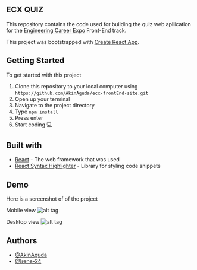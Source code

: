 ## ECX QUIZ
This repository contains the code used for building the quiz web apllication for the [Engineering Career Expo](https://ecx.website/) Front-End track.

This project was bootstrapped with [Create React App](https://github.com/facebook/create-react-app).

## Getting Started
To get started with this project

1. Clone this repository to your local computer using 
`https://github.com/AkinAguda/ecx-frontEnd-site.git`
2. Open up your terminal
3. Navigate to the project directory
4. Type `npm install`
5. Press enter
6. Start coding :computer:

## Built with

* [React](https://reactjs.org/) - The web framework that was used
* [React Syntax Highlighter](https://github.com/conorhastings/react-syntax-highlighter) - Library for styling code snippets


## Demo
Here is a screenshot of of the project

Mobile view
![alt tag](https://res.cloudinary.com/dm6nbay0f/image/upload/v1558690430/mobile.png "Photo of site in mobile view")

Desktop view
![alt tag](https://res.cloudinary.com/dm6nbay0f/image/upload/v1558690430/desktop.png "Photo of site in desktop view")

## Authors
- [@AkinAguda](https://github.com/AkinAguda)
- [@Irene-24](https://github.com/Irene-24)
